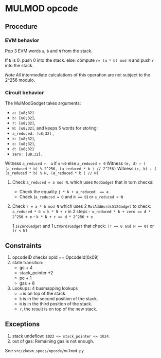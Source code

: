 # MULMOD opcode

## Procedure

### EVM behavior


Pop 3 EVM words `a`, `b` and `N` from the stack.

If `N` is 0:
	push 0 into the stack.
else:
	compute `r= (a * b) mod N` and push `r` into the stack.

*Note*
All intermediate calculations of this operation are not subject to the 2^256 modulo.

### Circuit behavior

The MulModGadget takes arguments:
 - `a: [u8;32]`
 - `b: [u8;32]`,
 - `r: [u8;32]`,
 - `N: [u8;32]`,
and keeps 5 words for storing:
 - `a_reduced: [u8;32]` ,
 - `k: [u8;32]`,
 - `e: [u8;32]`,
 - `d: [u8;32]`
 - `zero: [u8;32]`.


 Witness `a_reduced ←  a` if `n!=0` else `a_reduced ← 0`
 Witness `(e, d) ← ( (a_reduced * b) % 2^256, (a_reduced * b ) // 2^256)`
 Witness `(r, k) ← ( (a_reduced * b) % N, (a_reduced * b ) // N)`

 1. Check `a_reduced = a mod N`.
	which uses `ModGadget` that in turn checks:
	- Check the equality ` j * N + a_reduced  == a `
	- Check (`a_reduced = 0` and `N == 0`) or `a_reduced < N`

 2. Check `r = a * b mod N`
	which uses 2 `MulAddWords512Gadget` to check:
	` a_reduced * b = k * N + r`  in 2 steps
		- `a_reduced * b + zero == d * 2^256 + e`
		- `k * N + r == d * 2^256 + e`

	1 `IsZeroGadget` and 1 `LtWordsGadget` that check:
	`(r == 0 and N == 0)` or `(r < N)`



## Constraints

1. opcodeID checks
   opId == OpcodeId(0x09)
2. state transition:
   - gc + 4
   - stack_pointer +2
   - pc + 1
   - gas + 8
3. Lookups: 4 busmapping lookups
   - `a` is on top of the stack.
   - `b` is in the second position of the stack.
   - `N` is in the third position of the stack.
   - `r`, the result is on top of the new stack.


## Exceptions

1. stack undeflow: `1022 <= stack_pointer <= 1024`.
2. out of gas: Remaining gas is not enough.

See `src/zkevm_specs/opcode/mulmod.py`
